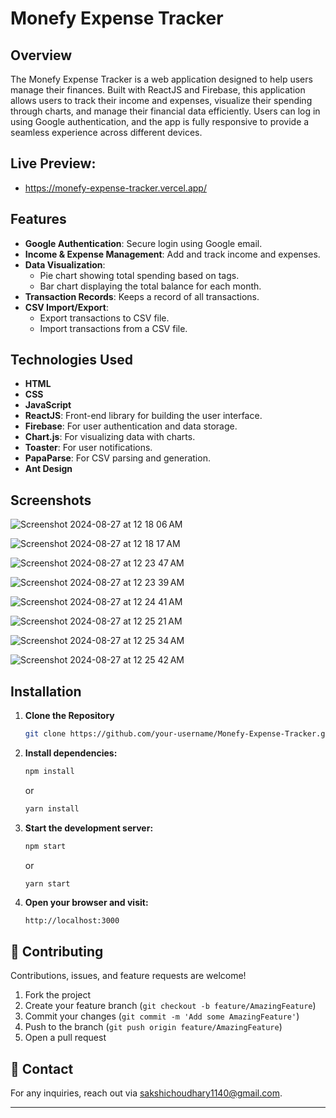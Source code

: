 # Monefy Expense Tracker

## Overview

The Monefy Expense Tracker is a web application designed to help users manage their finances. Built with ReactJS and Firebase, this application allows users to track their income and expenses, visualize their spending through charts, and manage their financial data efficiently. Users can log in using Google authentication, and the app is fully responsive to provide a seamless experience across different devices.

## Live Preview:
- https://monefy-expense-tracker.vercel.app/

## Features

- **Google Authentication**: Secure login using Google email.
- **Income & Expense Management**: Add and track income and expenses.
- **Data Visualization**: 
  - Pie chart showing total spending based on tags.
  - Bar chart displaying the total balance for each month.
- **Transaction Records**: Keeps a record of all transactions.
- **CSV Import/Export**: 
  - Export transactions to CSV file.
  - Import transactions from a CSV file.

## Technologies Used

- **HTML**
- **CSS**
- **JavaScript**
- **ReactJS**: Front-end library for building the user interface.
- **Firebase**: For user authentication and data storage.
- **Chart.js**: For visualizing data with charts.
- **Toaster**: For user notifications.
- **PapaParse**: For CSV parsing and generation.
- **Ant Design**

## Screenshots
![Screenshot 2024-08-27 at 12 18 06 AM](https://github.com/user-attachments/assets/79d9f01a-ed58-400f-b075-1672c085f793)

![Screenshot 2024-08-27 at 12 18 17 AM](https://github.com/user-attachments/assets/655c2cc2-f31b-43b0-8d6b-89a39c08609d)

![Screenshot 2024-08-27 at 12 23 47 AM](https://github.com/user-attachments/assets/b3f002f3-a6dd-4af1-b170-766feb09e9bf)

![Screenshot 2024-08-27 at 12 23 39 AM](https://github.com/user-attachments/assets/07b6435b-516e-45b9-9e38-9cd0e838cfc7)

![Screenshot 2024-08-27 at 12 24 41 AM](https://github.com/user-attachments/assets/bee51e07-e1e8-4cdd-8f58-18b8683c2835)

![Screenshot 2024-08-27 at 12 25 21 AM](https://github.com/user-attachments/assets/7a31ab99-a364-40b9-8563-d776304131df)

![Screenshot 2024-08-27 at 12 25 34 AM](https://github.com/user-attachments/assets/b33fd728-0eda-4438-b23a-9759a0cd9f7d)

![Screenshot 2024-08-27 at 12 25 42 AM](https://github.com/user-attachments/assets/bd88a1ee-46d3-4f33-9831-ce2c844ca1f0)


## Installation

1. **Clone the Repository**

   ```bash
   git clone https://github.com/your-username/Monefy-Expense-Tracker.git

2. **Install dependencies:**

   ```bash
   npm install
   ```

   or

   ```bash
   yarn install
   ```

3. **Start the development server:**

   ```bash
   npm start
   ```

   or

   ```bash
   yarn start
   ```

4. **Open your browser and visit:**
   ```
   http://localhost:3000
   ```

## 🤝 Contributing

Contributions, issues, and feature requests are welcome! 

1. Fork the project
2. Create your feature branch (`git checkout -b feature/AmazingFeature`)
3. Commit your changes (`git commit -m 'Add some AmazingFeature'`)
4. Push to the branch (`git push origin feature/AmazingFeature`)
5. Open a pull request

## 💬 Contact

For any inquiries, reach out via [sakshichoudhary1140@gmail.com](mailto:sakshichoudhary1140@gmail.com).

---
